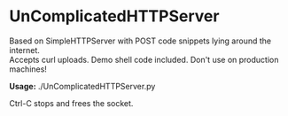 # UnComplicatedHTTPServer
Based on SimpleHTTPServer with POST code snippets lying around the internet.  
Accepts curl uploads. Demo shell code included.
Don't use on production machines!

__Usage:__
./UnComplicatedHTTPServer.py <port>  
  
Ctrl-C stops and frees the socket.
